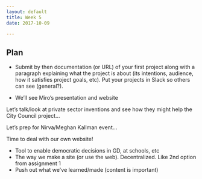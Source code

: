```yaml
---
layout: default
title: Week 5
date: 2017-10-09

---
```


## Plan

* Submit by then documentation (or URL) of your first project along with a paragraph explaining what the project is about (its intentions, audience, how it satisfies project goals, etc). Put your projects in Slack so others can see (general?).

* We’ll see Miro’s presentation and website

Let’s talk/look at private sector inventions and see how they might help the City Council project…

Let’s prep for Nirva/Meghan Kallman event…

Time to deal with our own website!

* Tool to enable democratic decisions in GD, at schools, etc
* The way we make a site (or use the web). Decentralized. Like 2nd option from assignment 1
* Push out what we've learned/made (content is important)
